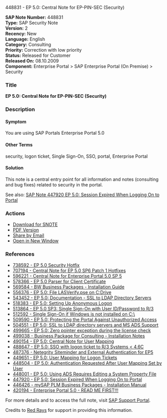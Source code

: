 448831 - EP 5.0: Central Note for EP-PIN-SEC (Security)

**SAP Note Number:** 448831  
**Type:** SAP Security Note  
**Version:** 2  
**Recency:** New  
**Language:** English  
**Category:** Consulting  
**Priority:** Correction with low priority  
**Status:** Released for Customer  
**Released On:** 08.10.2009  
**Component:** Enterprise Portal > SAP Enterprise Portal (On Premise) > Security  

### Title
**EP 5.0: Central Note for EP-PIN-SEC (Security)**

### Description
#### Symptom
You are using SAP Portals Enterprise Portal 5.0

#### Other Terms
security, logon ticket, Single Sign-On, SSO, portal, Enterprise Portal

#### Solution
This note is a central entry point for all information and notes (consulting and bug fixes) related to security in the portal.

See also: [SAP Note 447920 EP 5.0: Session Expired When Logging On to Portal](https://me.sap.com/notes/447920)

### Actions
- [Download for SNOTE](https://notesdownloads.sap.com/note/0040000015122502017)
- [PDF Version](https://userapps.support.sap.com/sap/support/sfm/notes/print/0000448831?language=en-US&token=3648F3B1C98D943563BE1FBCEFD6AF77)
- [Share by Email](https://me.sap.com/notes/448831#share)
- [Open in New Window](https://me.sap.com/notes/448831#newwindow)

### References
- [738592 - EP 5.0 Security Hotfix](https://me.sap.com/notes/738592)
- [707194 - Central Note for EP 5.0 SP6 Patch 1 Hotfixes](https://me.sap.com/notes/707194)
- [596221 - Central Note for Enterprise Portal 5.0 SP 5](https://me.sap.com/notes/596221)
- [578366 - EP 5.0 Parser for Client Certificate](https://me.sap.com/notes/578366)
- [569584 - BW Business Packages - Installation Guide](https://me.sap.com/notes/569584)
- [556376 - EP 5.0: File LASVerify.pse on C:Drive](https://me.sap.com/notes/556376)
- [543452 - EP 5.0: Documentation - SSL to LDAP Directory Servers](https://me.sap.com/notes/543452)
- [518383 - EP 5.0: Setting Up Anonymous Logon](https://me.sap.com/notes/518383)
- [513864 - EP 5.0 SP3: Single Sign-On with User ID/Password to R/3](https://me.sap.com/notes/513864)
- [512592 - Single Sign-On if Windows is not installed on C:\\](https://me.sap.com/notes/512592)
- [509590 - EP 5.0: Protecting the Portal Against Unauthorized Access](https://me.sap.com/notes/509590)
- [504551 - EP 5.0: SSL to LDAP directory servers and MS ADS Support](https://me.sap.com/notes/504551)
- [499665 - EP 5.0: Zero pointer exception during the license check](https://me.sap.com/notes/499665)
- [499038 - Business Package for Consulting - Installation Notes](https://me.sap.com/notes/499038)
- [490154 - EP 5.0: Central Note for User Mapping](https://me.sap.com/notes/490154)
- [488647 - EP 5.0: SSO with logon ticket to R/3 Systems < 4.6C](https://me.sap.com/notes/488647)
- [487376 - Netegrity Siteminder and External Authentication for EP5](https://me.sap.com/notes/487376)
- [449651 - EP 5.0: User Mapping for Logon Tickets](https://me.sap.com/notes/449651)
- [448504 - EP 5.0: Authentication Requested After User Mapping Set by User](https://me.sap.com/notes/448504)
- [448001 - EP 5.0: Using ADS Requires Editing a System Property File](https://me.sap.com/notes/448001)
- [447920 - EP 5.0: Session Expired When Logging On to Portal](https://me.sap.com/notes/447920)
- [446426 - mySAP PLM Business Packages - Installation Manual](https://me.sap.com/notes/446426)
- [420194 - Enterprise Portal 5.0 - READ ME FIRST!!!](https://me.sap.com/notes/420194)

For more details and to access the full note, visit [SAP Support Portal](https://me.sap.com/notes/448831).

Credits to [Red Rays](https://redrays.io) for support in providing this information.